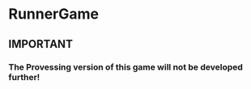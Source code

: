 # RunnerGame
## **IMPORTANT**
### The Provessing version of this game will not be developed further!
